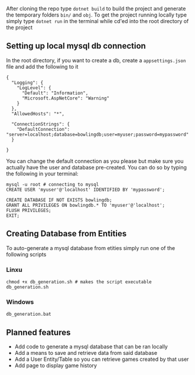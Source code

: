 After cloning the repo type `dotnet build` to build the project and generate the temporary folders `bin/` and `obj`.
To get the project running locally type simply type `dotnet run` in the terminal while cd'ed into the root directory of the project

## Setting up local mysql db connection
In the root directory, if you want to create a db, create a `appsettings.json` file and add the following to it
```
{
  "Logging": {
    "LogLevel": {
      "Default": "Information",
      "Microsoft.AspNetCore": "Warning"
    }
  },
  "AllowedHosts": "*",

  "ConnectionStrings": {
    "DefaultConnection": "server=localhost;database=bowlingdb;user=myuser;password=mypassword"
  }

}
```
You can change the default connection as you please but make sure you actually have the user and database pre-created. You can do so by typing the following in your terminal:
```
mysql -u root # connecting to mysql
CREATE USER 'myuser'@'localhost' IDENTIFIED BY 'mypassword';

CREATE DATABASE IF NOT EXISTS bowlingdb;
GRANT ALL PRIVILEGES ON bowlingdb.* TO 'myuser'@'localhost';
FLUSH PRIVILEGES;
EXIT;

```


## Creating Database from Entities
To auto-generate a mysql database from etities simply run one of the following scripts
### Linxu
```
chmod +x db_generation.sh # makes the script executable
db_generation.sh
```
### Windows
```
db_generation.bat
```
## Planned features
- Add code to generate a mysql database that can be ran locally
- Add a means to save and retrieve data from said database
- Add a User Entity/Table so you can retrieve games created by that user
- Add page to display game history
